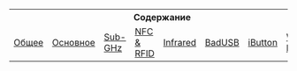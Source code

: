 <table align="center">
  <tr><th colspan="8">Содержание</th></tr>
  <tr>
    <td><a href="#общее-">Общее</a></td>
    <td><a href="#Основное-">Основное</a></td>
    <td><a href="#sub-ghz-">Sub-GHz</a></td>
    <td><a href="#nfc--rfid-">NFC & RFID</a></td>
    <td><a href="#infrared-">Infrared</a></td>
    <td><a href="#badusb-">BadUSB</a></td>
    <td><a href="#ibutton-">iButton</a></td>
    <td><a href="#wifi-board-">WiFi board</a></td>
  </tr>
<table>
